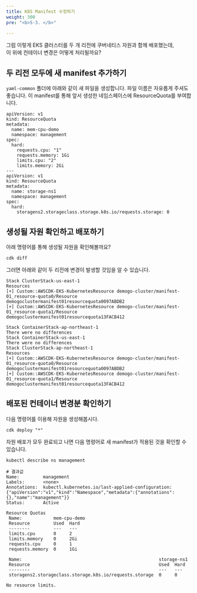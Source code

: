 ```yaml
---
title: K8S Manifest 수정하기
weight: 300
pre: "<b>5-3. </b>"

---
```


그럼 이렇게 EKS 클러스터를 두 개 리전에 쿠버네티스 자원과 함께 배포했는데,  
이 위에 컨테이너 변경은 어떻게 처리될까요?


## 두 리전 모두에 새 manifest 추가하기
`yaml-common` 폴더에 아래와 같이 새 파일을 생성합니다. 파일 이름은 자유롭게 주셔도 좋습니다.
이 manifest를 통해 앞서 생성한 네임스페이스에 ResourceQuota를 부여합니다.

```
apiVersion: v1
kind: ResourceQuota
metadata:
  name: mem-cpu-demo
  namespace: management
spec:
  hard:
    requests.cpu: "1"
    requests.memory: 1Gi
    limits.cpu: "2"
    limits.memory: 2Gi
---
apiVersion: v1
kind: ResourceQuota
metadata:
  name: storage-ns1
  namespace: management
spec:
  hard:
    storagens2.storageclass.storage.k8s.io/requests.storage: 0
```


## 생성될 자원 확인하고 배포하기
아래 명령어를 통해 생성될 자원을 확인해볼까요?
```
cdk diff
```

그러면 아래와 같이 두 리전에 변경이 발생할 것임을 알 수 있습니다.
```
Stack ClusterStack-us-east-1
Resources
[+] Custom::AWSCDK-EKS-KubernetesResource demogo-cluster/manifest-01_resource-quota0/Resource demogoclustermanifest01resourcequota0097ABDB2
[+] Custom::AWSCDK-EKS-KubernetesResource demogo-cluster/manifest-01_resource-quota1/Resource demogoclustermanifest01resourcequota13FACB412

Stack ContainerStack-ap-northeast-1
There were no differences
Stack ContainerStack-us-east-1
There were no differences
Stack ClusterStack-ap-northeast-1
Resources
[+] Custom::AWSCDK-EKS-KubernetesResource demogo-cluster/manifest-01_resource-quota0/Resource demogoclustermanifest01resourcequota0097ABDB2
[+] Custom::AWSCDK-EKS-KubernetesResource demogo-cluster/manifest-01_resource-quota1/Resource demogoclustermanifest01resourcequota13FACB412

```

## 배포된 컨테이너 변경분 확인하기
다음 명령어를 이용해 자원을 생성해봅시다.
```
cdk deploy "*"
```

자원 배포가 모두 완료되고 나면 다음 명령어로 새 manifest가 적용된 것을 확인할 수 있습니다.
```
kubectl describe ns management

# 결과값
Name:         management
Labels:       <none>
Annotations:  kubectl.kubernetes.io/last-applied-configuration: {"apiVersion":"v1","kind":"Namespace","metadata":{"annotations":{},"name":"management"}}
Status:       Active

Resource Quotas
 Name:            mem-cpu-demo
 Resource         Used  Hard
 --------         ---   ---
 limits.cpu       0     2
 limits.memory    0     2Gi
 requests.cpu     0     1
 requests.memory  0     1Gi

 Name:                                                    storage-ns1
 Resource                                                 Used  Hard
 --------                                                 ---   ---
 storagens2.storageclass.storage.k8s.io/requests.storage  0     0

No resource limits.
```